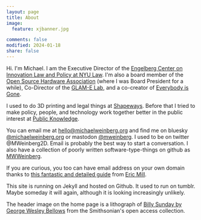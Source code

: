 ```yaml
---
layout: page
title: About
image:
  feature: xjbanner.jpg

comments: false
modified: 2024-01-18
share: false
---
```


Hi.  I'm Michael.  I am the Executive Director of the [Engelberg Center on Innovation Law and Policy at NYU Law](http://www.law.nyu.edu/centers/engelberg). I'm also a board member of the [Open Source Hardware Association](https://www.oshwa.org/) (where I was Board President for a while), Co-Director of the [GLAM-E Lab](https://www.glamelab.org/), and a co-creator of [Everybody is Gone](https://www.everybodyisgone.org/).   

I used to do 3D printing and legal things at [Shapeways](https://www.shapeways.com/).  Before that I tried to make policy, people, and technology work together better in the public interest at [Public Knowledge](https://www.publicknowledge.org/).

You can email me at <hello@michaelweinberg.org> and find me on bluesky [@michaelweinberg.org](https://bsky.app/profile/michaelweinberg.org) or mastodon [@mweinberg](https://mastodon.social/@mweinberg).  I used to be on twitter @MWeinberg2D.  Email is probably the best way to start a conversation.  I also have a collection of poorly written software-type-things on github as [MWWeinberg](https://github.com/mwweinberg).  

If you are curious, you too can have email address on your own domain thanks to [this fantastic and detailed guide](https://konklone.com/post/take-control-of-your-email-address) from [Eric Mill](https://konklone.com/).

This site is running on Jekyll and hosted on Github.  It used to run on tumblr.  Maybe someday it will again, although it is looking increasingly unlikely.

The header image on the home page is a lithograph of [Billy Sunday by George Wesley Bellows](https://www.si.edu/object/billy-sunday:npg_NPG.74.69) from the Smithsonian's open access collection.
